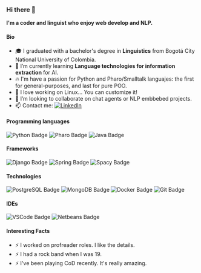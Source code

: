 ### Hi there 👋

**I'm a coder and linguist who enjoy web develop and NLP.**

#### Bio

- 🎓 I graduated with a bachelor's degree in **Linguistics** from Bogotá City National University of Colombia.
- 🌱 I’m currently learning **Language technologies for information extraction** for AI.
- 🔥 I'm have a passion for Python and Pharo/Smalltalk languajes: the first for general-purposes, and last for pure POO.
- 🔧 I love working on Linux... You can customize it!
- 👯 I’m looking to collaborate on chat agents or NLP embbebed projects.
- 📫 Contact me: <a href=https://bit.ly/30RmPiC target="_blank"><img alt="LinkedIn" src="https://img.shields.io/badge/-LinkedIn-blue?logo=LinkedIn&logoColor=white"></a>

#### Programming languages

![Python Badge](https://img.shields.io/badge/-Python-blue?style=flat-square&logo=python&labelColor=grey&logoColor=white)
![Pharo Badge](https://img.shields.io/badge/-Pharo-9cf?style=flat-square&logo=Harbor&labelColor=grey&logoColor=white)
![Java Badge](https://img.shields.io/badge/-Java-orange?style=flat-square&logo=Java&labelColor=grey&logoColor=white)

#### Frameworks

![Django Badge](https://img.shields.io/badge/-Django-lightgrey?style=flat-square&logo=django&labelColor=grey&logoColor=white)
![Spring Badge](https://img.shields.io/badge/-Springboot-brightgreen?style=flat-square&logo=Spring-Boot&labelColor=grey&logoColor=white)
![Spacy Badge](https://img.shields.io/badge/-SpaCy-blue?style=flat-square&logo=spaCy&labelColor=grey&logoColor=white)

#### Technologies
![PostgreSQL Badge](https://img.shields.io/badge/-PostgreSQL-blue?style=flat-square&logo=postgresql&labelColor=grey&logoColor=white)
![MongoDB Badge](https://img.shields.io/badge/-MongoDB-green?style=flat-square&logo=MongoDB&labelColor=grey&logoColor=white)
![Docker Badge](https://img.shields.io/badge/-Docker-2496ED?style=flat-square&logo=docker&labelColor=grey&logoColor=white)
![Git Badge](https://img.shields.io/badge/-Git-F05032?style=flat-square&logo=git&labelColor=grey&logoColor=white)

#### IDEs
![VSCode Badge](https://img.shields.io/badge/-VSCode-007ACC?style=flat-square&logo=visual-studio-code&labelColor=grey&logoColor=white)
![Netbeans Badge](https://img.shields.io/badge/-Netbeans-red?style=flat-square&logo=Apache-NetBeans-IDE&labelColor=grey&logoColor=white)

#### Interesting Facts
- ⚡️ I worked on profreader roles. I like the details.
- ⚡️ I had a rock band when I was 19.
- ⚡️ I've been playing CoD recently. It's really amazing.
